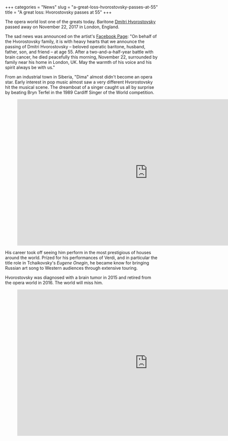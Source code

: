 +++
categories = "News"
slug = "a-great-loss-hvorostovsky-passes-at-55"
title = "A great loss: Hvorostovsky passes at 55"
+++

The opera world lost one of the greats today. Baritone [Dmitri Hvorostovsky](/scene/people/dmitri-hvorostovsky/) passed away on November 22, 2017 in London, England.

The sad news was announced on the artist's [Facebook Page](https://www.facebook.com/Hvorostovsky/posts/10159624056865300):
"On behalf of the Hvorostovsky family, it is with heavy hearts that we announce the passing of Dmitri Hvorostovsky – beloved operatic baritone, husband, father, son, and friend – at age 55. After a two-and-a-half-year battle with brain cancer, he died peacefully this morning, November 22, surrounded by family near his home in London, UK. May the warmth of his voice and his spirit always be with us."

From an industrial town in Siberia, "Dima" almost didn't become an opera star. Early interest in pop music almost saw a very different Hvorostovsky hit the musical scene. The dreamboat of a singer caught us all by surprise by beating Bryn Terfel in the 1989 Cardiff Singer of the World competition.

<figure data-type="video">
<iframe width="854" height="480" src="https://www.youtube.com/embed/DqVULRuLm6g" frameborder="0" gesture="media" allowfullscreen></iframe>
</figure>

His career took off seeing him perform in the most prestigious of houses around the world. Prized for his performances of Verdi, and in particular the title role in Tchaikovsky's *Eugene Onegin*, he became know for bringing Russian art song to Western audiences through extensive touring. 

Hvorostovsky was diagnosed with a brain tumor in 2015 and retired from the opera world in 2016. The world will miss him.

<figure data-type="video">
<iframe width="854" height="480" src="https://www.youtube.com/embed/UbENeqKaFP8" frameborder="0" gesture="media" allowfullscreen></iframe>
</figure>
